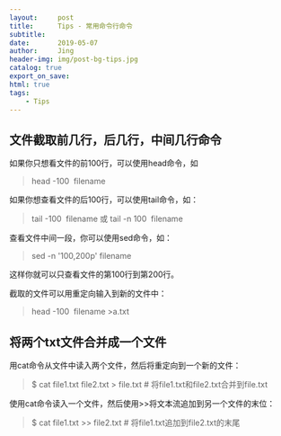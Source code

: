 ```yaml
---
layout:     post
title:      Tips - 常用命令行命令
subtitle:   
date:       2019-05-07
author:     Jing
header-img: img/post-bg-tips.jpg
catalog: true
export_on_save:
html: true
tags:
    - Tips
---
```


## 文件截取前几行，后几行，中间几行命令
如果你只想看文件的前100行，可以使用head命令，如
> head -100  filename

如果你想查看文件的后100行，可以使用tail命令，如：
> tail -100  filename 或 tail -n 100  filename

查看文件中间一段，你可以使用sed命令，如：
> sed -n '100,200p' filename 

这样你就可以只查看文件的第100行到第200行。

截取的文件可以用重定向输入到新的文件中：
> head -100  filename >a.txt

## 将两个txt文件合并成一个文件
用cat命令从文件中读入两个文件，然后将重定向到一个新的文件：

>$ cat file1.txt file2.txt > file.txt # 将file1.txt和file2.txt合并到file.txt

使用cat命令读入一个文件，然后使用>>将文本流追加到另一个文件的末位：

> $ cat file1.txt >> file2.txt # 将file1.txt追加到file2.txt的末尾
